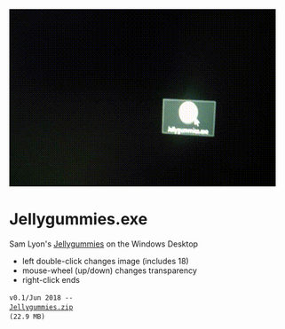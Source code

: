 <img src="https://raw.githubusercontent.com/mntn-dev/mntn-dev.github.io/master/_/jellygummies-windows-desktop.gif"/>

Jellygummies.exe
================

Sam Lyon's <a href="https://www.jellygummies.com/" target="_blank">Jellygummies</a> on the Windows Desktop

* left double-click changes image (includes 18)
* mouse-wheel (up/down) changes transparency
* right-click ends


<code>v0.1/Jun 2018 -- <a href="https://github.com/mntn-dev/Jellygummies/raw/master/Jellygummies.zip" target="_blank">Jellygummies.zip</a> (22.9 MB)</code>
